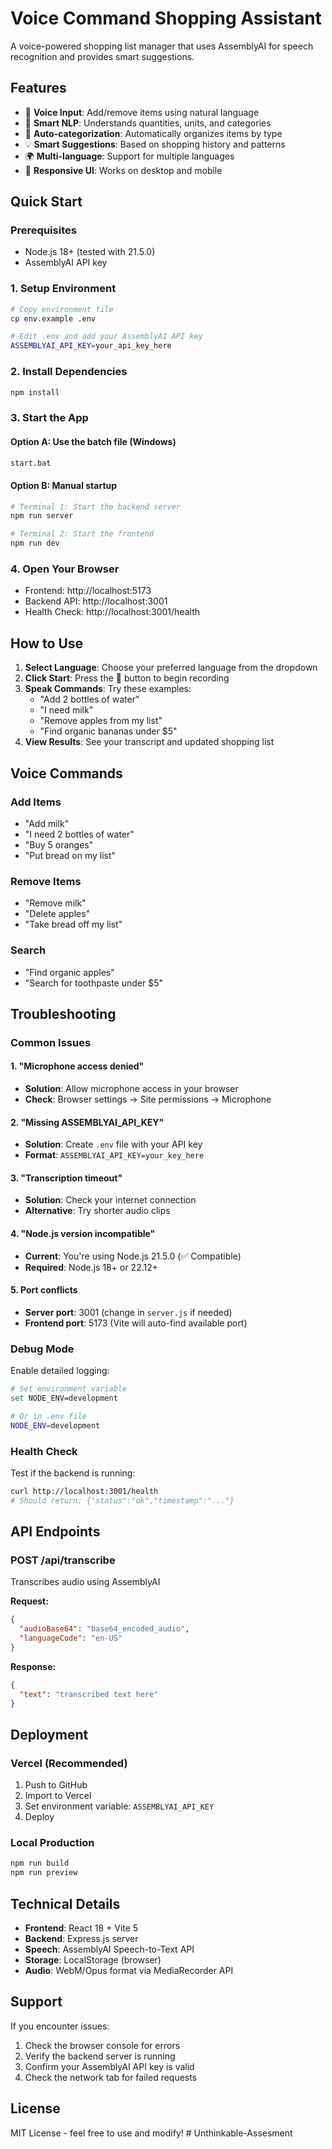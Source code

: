 # Voice Command Shopping Assistant

A voice-powered shopping list manager that uses AssemblyAI for speech recognition and provides smart suggestions.

## Features

- 🎤 **Voice Input**: Add/remove items using natural language
- 🧠 **Smart NLP**: Understands quantities, units, and categories
- 📝 **Auto-categorization**: Automatically organizes items by type
- 💡 **Smart Suggestions**: Based on shopping history and patterns
- 🌍 **Multi-language**: Support for multiple languages
- 📱 **Responsive UI**: Works on desktop and mobile

## Quick Start

### Prerequisites
- Node.js 18+ (tested with 21.5.0)
- AssemblyAI API key

### 1. Setup Environment
```bash
# Copy environment file
cp env.example .env

# Edit .env and add your AssemblyAI API key
ASSEMBLYAI_API_KEY=your_api_key_here
```

### 2. Install Dependencies
```bash
npm install
```

### 3. Start the App

#### Option A: Use the batch file (Windows)
```bash
start.bat
```

#### Option B: Manual startup
```bash
# Terminal 1: Start the backend server
npm run server

# Terminal 2: Start the frontend
npm run dev
```

### 4. Open Your Browser
- Frontend: http://localhost:5173
- Backend API: http://localhost:3001
- Health Check: http://localhost:3001/health

## How to Use

1. **Select Language**: Choose your preferred language from the dropdown
2. **Click Start**: Press the 🎤 button to begin recording
3. **Speak Commands**: Try these examples:
   - "Add 2 bottles of water"
   - "I need milk"
   - "Remove apples from my list"
   - "Find organic bananas under $5"
4. **View Results**: See your transcript and updated shopping list

## Voice Commands

### Add Items
- "Add milk"
- "I need 2 bottles of water"
- "Buy 5 oranges"
- "Put bread on my list"

### Remove Items
- "Remove milk"
- "Delete apples"
- "Take bread off my list"

### Search
- "Find organic apples"
- "Search for toothpaste under $5"

## Troubleshooting

### Common Issues

#### 1. "Microphone access denied"
- **Solution**: Allow microphone access in your browser
- **Check**: Browser settings → Site permissions → Microphone

#### 2. "Missing ASSEMBLYAI_API_KEY"
- **Solution**: Create `.env` file with your API key
- **Format**: `ASSEMBLYAI_API_KEY=your_key_here`

#### 3. "Transcription timeout"
- **Solution**: Check your internet connection
- **Alternative**: Try shorter audio clips

#### 4. "Node.js version incompatible"
- **Current**: You're using Node.js 21.5.0 (✅ Compatible)
- **Required**: Node.js 18+ or 22.12+

#### 5. Port conflicts
- **Server port**: 3001 (change in `server.js` if needed)
- **Frontend port**: 5173 (Vite will auto-find available port)

### Debug Mode

Enable detailed logging:
```bash
# Set environment variable
set NODE_ENV=development

# Or in .env file
NODE_ENV=development
```

### Health Check

Test if the backend is running:
```bash
curl http://localhost:3001/health
# Should return: {"status":"ok","timestamp":"..."}
```

## API Endpoints

### POST /api/transcribe
Transcribes audio using AssemblyAI

**Request:**
```json
{
  "audioBase64": "base64_encoded_audio",
  "languageCode": "en-US"
}
```

**Response:**
```json
{
  "text": "transcribed text here"
}
```

## Deployment

### Vercel (Recommended)
1. Push to GitHub
2. Import to Vercel
3. Set environment variable: `ASSEMBLYAI_API_KEY`
4. Deploy

### Local Production
```bash
npm run build
npm run preview
```

## Technical Details

- **Frontend**: React 18 + Vite 5
- **Backend**: Express.js server
- **Speech**: AssemblyAI Speech-to-Text API
- **Storage**: LocalStorage (browser)
- **Audio**: WebM/Opus format via MediaRecorder API

## Support

If you encounter issues:
1. Check the browser console for errors
2. Verify the backend server is running
3. Confirm your AssemblyAI API key is valid
4. Check the network tab for failed requests

## License

MIT License - feel free to use and modify!
#   U n t h i n k a b l e - A s s e s m e n t  
 